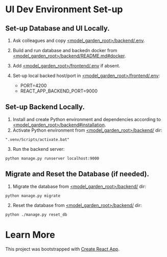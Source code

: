 # UI Dev Environment Set-up
## Set-up Database and UI Locally.
1. Ask colleagues and copy [<model_garden_root>/backend/.env](.env).
2. Build and run database and backedn docker from
[<model_garden_root>/backend/README.md#docker](../backend/README.md#docker).
2. Add [<model_garden_root>/frontend/.env](.env) if absent.
3. Set-up local backed host/port in [<model_garden_root>/frontend/.env](.env):

    * PORT=4200
    * REACT_APP_BACKEND_PORT=9000

## Set-up Backend Locally.
1. Install and create Python environment and dependencies according to
[<model_garden_root>/backend#installation](../backend#installation).
2. Activate Python environment from [<model_garden_root>/backend/](backend) dir:
```
".venv/Scripts/activate.bat"
```
3. Run the backend server:
```
python manage.py runserver localhost:9000
```

## Migrate and Reset the Database (if needed).
1. Migrate the database from [<model_garden_root>/backend/](backend) dir:
```
python manage.py migrate
```
2. Reset the database from [<model_garden_root>/backend/](backend) dir:
```
python ./manage.py reset_db
```

# Learn More

This project was bootstrapped with
[Create React App](https://github.com/facebook/create-react-app).
